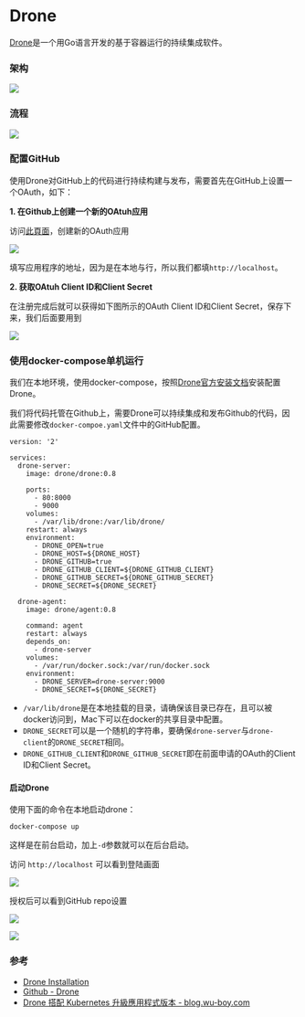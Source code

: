 # Drone



[Drone](https://drone.io/)是一个用Go语言开发的基于容器运行的持续集成软件。

### 架构

![](../../.gitbook/assets/image%20%2847%29.png)

### 流程 <a id="&#x914D;&#x7F6E;github"></a>

![](../../.gitbook/assets/image%20%28114%29.png)

### 配置GitHub <a id="&#x914D;&#x7F6E;github"></a>

使用Drone对GitHub上的代码进行持续构建与发布，需要首先在GitHub上设置一个OAuth，如下：

**1. 在Github上创建一个新的OAtuh应用**

访问[此頁面](https://github.com/settings/applications/new)，创建新的OAuth应用

![](../../.gitbook/assets/image%20%2810%29.png)

填写应用程序的地址，因为是在本地与行，所以我们都填`http://localhost`。

**2. 获取OAtuh Client ID和Client Secret**

在注册完成后就可以获得如下图所示的OAuth Client ID和Client Secret，保存下来，我们后面要用到

![](../../.gitbook/assets/image%20%28136%29.png)

### 使用docker-compose单机运行 <a id="&#x4F7F;&#x7528;docker-compose&#x5355;&#x673A;&#x8FD0;&#x884C;"></a>

我们在本地环境，使用docker-compose，按照[Drone官方安装文档](http://docs.drone.io/installation/)安装配置Drone。

我们将代码托管在Github上，需要Drone可以持续集成和发布Github的代码，因此需要修改`docker-compoe.yaml`文件中的GitHub配置。

```text
version: '2'

services:
  drone-server:
    image: drone/drone:0.8

    ports:
      - 80:8000
      - 9000
    volumes:
      - /var/lib/drone:/var/lib/drone/
    restart: always
    environment:
      - DRONE_OPEN=true
      - DRONE_HOST=${DRONE_HOST}
      - DRONE_GITHUB=true
      - DRONE_GITHUB_CLIENT=${DRONE_GITHUB_CLIENT}
      - DRONE_GITHUB_SECRET=${DRONE_GITHUB_SECRET}
      - DRONE_SECRET=${DRONE_SECRET}

  drone-agent:
    image: drone/agent:0.8

    command: agent
    restart: always
    depends_on:
      - drone-server
    volumes:
      - /var/run/docker.sock:/var/run/docker.sock
    environment:
      - DRONE_SERVER=drone-server:9000
      - DRONE_SECRET=${DRONE_SECRET}
```

* `/var/lib/drone`是在本地挂载的目录，请确保该目录已存在，且可以被docker访问到，Mac下可以在docker的共享目录中配置。
* `DRONE_SECRET`可以是一个随机的字符串，要确保`drone-server`与`drone-client`的`DRONE_SECRET`相同。
* `DRONE_GITHUB_CLIENT`和`DRONE_GITHUB_SECRET`即在前面申请的OAuth的Client ID和Client Secret。

#### 启动Drone <a id="&#x542F;&#x52A8;drone"></a>

使用下面的命令在本地启动drone：

```text
docker-compose up
```

这样是在前台启动，加上`-d`参数就可以在后台启动。

访问 `http://localhost` 可以看到登陆画面

![](../../.gitbook/assets/image%20%2891%29.png)

授权后可以看到GitHub repo设置

![](../../.gitbook/assets/image%20%28107%29.png)

![](../../.gitbook/assets/image%20%2876%29.png)

### 参考 <a id="&#x53C2;&#x8003;"></a>

* [Drone Installation](http://docs.drone.io/installation/)
* [Github - Drone](https://github.com/drone/drone)
* [Drone 搭配 Kubernetes 升級應用程式版本 - blog.wu-boy.com](https://blog.wu-boy.com/2017/10/upgrade-kubernetes-container-using-drone/)

